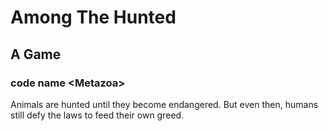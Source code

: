 # Among The Hunted

## A Game

### code name \<Metazoa\>

Animals are hunted until they become endangered. But even then, humans still defy the laws to feed their own greed.